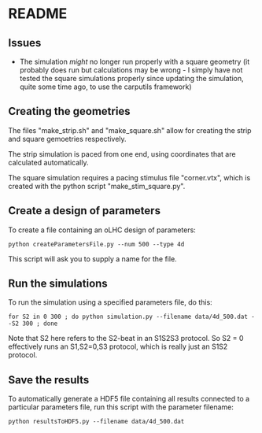# README

## Issues

* The simulation _might_ no longer run properly with a square geometry (it probably does run but calculations may be wrong - I simply have not tested the square simulations properly since updating the simulation, quite some time ago, to use the carputils framework)


## Creating the geometries

The files "make_strip.sh" and "make_square.sh" allow for creating the strip and square gemoetries respectively.

The strip simulation is paced from one end, using coordinates that are calculated automatically.

The square simulation requires a pacing stimulus file "corner.vtx", which is created with the python script "make_stim_square.py".


## Create a design of parameters

To create a file containing an oLHC design of parameters:

    python createParametersFile.py --num 500 --type 4d

This script will ask you to supply a name for the file.


## Run the simulations

To run the simulation using a specified parameters file, do this:

    for S2 in 0 300 ; do python simulation.py --filename data/4d_500.dat --S2 300 ; done

Note that S2 here refers to the S2-beat in an S1S2S3 protocol. So S2 = 0 effectively runs an S1,S2=0,S3 protocol, which is really just an S1S2 protocol.


## Save the results

To automatically generate a HDF5 file containing all results connected to a particular parameters file, run this script with the parameter filename:

    python resultsToHDF5.py --filename data/4d_500.dat
